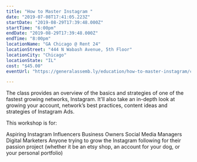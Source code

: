 ```yaml
---
title: "How to Master Instagram "
date: "2019-07-08T17:41:05.223Z"
startDate: "2019-08-29T17:39:48.000Z"
startTime: "6:00pm"
endDate: "2019-08-29T17:39:48.000Z"
endTime: "8:00pm"
locationName: "GA Chicago @ Rent 24"
locationStreet: "444 N Wabash Avenue, 5th Floor"
locationCity: "Chicago"
locationState: "IL"
cost: "$45.00"
eventUrl: "https://generalassemb.ly/education/how-to-master-instagram/chicago/78465"

---
```


The class provides an overview of the basics and strategies of one of the fastest growing networks, Instagram. It'll also take an in-depth look at growing your account, network’s best practices, content ideas and strategies of Instagram Ads.

This workshop is for:

Aspiring Instagram Influencers
Business Owners
Social Media Managers
Digital Marketers
Anyone trying to grow the Instagram following for their passion project (whether it be an etsy shop, an account for your dog, or your personal portfolio)


